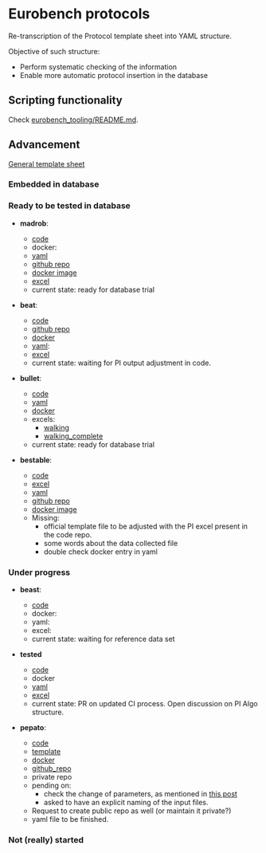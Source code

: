 # Eurobench protocols

Re-transcription of the Protocol template sheet into YAML structure.

Objective of such structure:

* Perform systematic checking of the information
* Enable more automatic protocol insertion in the database

## Scripting functionality

Check [eurobench_tooling/README.md](eurobench_tooling/README.md).

## Advancement

[General template sheet](https://drive.google.com/drive/u/0/folders/186_p3bJVd_ugNNAe3cgfW72ZDYCC8oIy)

### Embedded in database

### Ready to be tested in database

* **madrob**:
  * [code](https://github.com/madrob-beast/madrob_beast_pi)
  * docker:
  * [yaml](data/madrob.yaml)
  * [github repo](https://github.com/eurobench/pi_madrob_beast)
  * [docker image](https://hub.docker.com/repository/docker/eurobenchtest/pi_madrob_beast)
  * [excel](https://docs.google.com/spreadsheets/d/1-PaNEjkP6uf4XaTbmNykUySV5ok0mSn_/edit#gid=439895919)
  * current state: ready for database trial

* **beat**:
  * [code](https://github.com/aremazeilles/beat_routine)
  * [github repo](https://github.com/eurobench/pi_beat)
  * [docker](https://hub.docker.com/repository/docker/eurobenchtest/pi_beat)
  * [yaml](data/beat.yaml):
  * [excel](https://docs.google.com/spreadsheets/d/16fQ5ReesRFfUHpOVV2ekaKSuec2XO0-H/edit?rtpof=true)
  * current state: waiting for PI output adjustment in code.

* **bullet**:
  * [code](https://github.com/eurobench/pi_bullet)
  * [yaml](data/bullet.yaml)
  * [docker](https://hub.docker.com/repository/docker/eurobenchtest/pi_bullet)
  * excels:
    * [walking](https://docs.google.com/spreadsheets/d/1BPKyCwdTW-pmccuSc34m4ZglnibAZeu4/edit#gid=766575927)
    * [walking_complete](https://docs.google.com/spreadsheets/d/1rAJXqnzodYghTHCIcKvOM6r8MwtHygkn/edit#gid=716373661)
  * current state: ready for database trial

* **bestable**:
  * [code](https://gitlab.com/matjazzadravec/bestable-platform-codes)
  * [excel](https://docs.google.com/spreadsheets/d/1s25AMTL7PYxhq8h4dv4UFB7Mkbr5oJsI/edit#gid=2118535745)
  * [yaml](data/bestable.yaml)
  * [github repo](https://github.com/eurobench/pi_bestable)
  * [docker image](https://hub.docker.com/repository/docker/eurobenchtest/pi_bestable)
  * Missing:
    * official template file to be adjusted with the PI excel present in the code repo.
    * some words about the data collected file
    * double check docker entry in yaml

### Under progress

* **beast**:
  * [code](https://docs.google.com/spreadsheets/d/1Wp9QYMm_V1tOCheF185pOYPcIm9yt6AU/edit?rtpof=true)
  * docker:
  * yaml:
  * excel:
  * current state: waiting for reference data set

* **tested**
  * [code](https://github.com/jamatics/pi_ctag)
  * docker
  * [yaml](data/tested.yaml)
  * [excel](https://docs.google.com/spreadsheets/d/1N8o89BSfUftSgnNhfLfsSkG39G1vy0Ej/edit#gid=714596252)
  * current state: PR on updated CI process.
    Open discussion on PI Algo structure.

* **pepato**:
  * [code](https://github.com/dzhvansky/pepato/tree/octave_version)
  * [template](https://docs.google.com/spreadsheets/d/19HB6j2O9O_58Vs_J8xOiOlo_4o82bRgQ/edit?rtpof=true#gid=1199258036)
  * [docker](https://hub.docker.com/repository/docker/eurobenchtest/pi_pepato)
  * [github_repo](https://github.com/eurobench/pi_pepato)
  * private repo
  * pending on:
    * check the change of parameters, as mentioned in [this post](https://github.com/dzhvansky/pepato/issues/1#issuecomment-685111620)
    * asked to have an explicit naming of the input files.
  * Request to create public repo as well (or maintain it private?)
  * yaml file to be finished.

### Not (really) started
